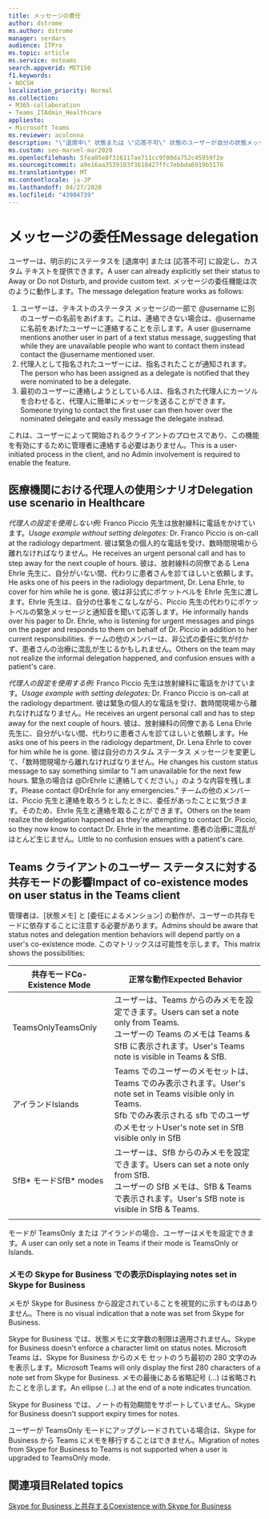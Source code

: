 ```yaml
---
title: メッセージの委任
author: dstrome
ms.author: dstrome
manager: serdars
audience: ITPro
ms.topic: article
ms.service: msteams
search.appverid: MET150
f1.keywords:
- NOCSH
localization_priority: Normal
ms.collection:
- M365-collaboration
- Teams_ITAdmin_Healthcare
appliesto:
- Microsoft Teams
ms.reviewer: acolonna
description: "\"退席中\" 状態または \"応答不可\" 状態のユーザーが自分の状態メッセージで別のユーザーを代理として明示的に設定する方法について説明します。"
ms.custom: seo-marvel-mar2020
ms.openlocfilehash: 5fea05e8f316117ae711cc9f00da752c45959f2e
ms.sourcegitcommit: a9e16aa3539103f3618427ffc7ebbda6919b5176
ms.translationtype: MT
ms.contentlocale: ja-JP
ms.lasthandoff: 04/27/2020
ms.locfileid: "43904739"
---
```

# <a name="message-delegation"></a><span data-ttu-id="ab199-103">メッセージの委任</span><span class="sxs-lookup"><span data-stu-id="ab199-103">Message delegation</span></span>

<span data-ttu-id="ab199-104">ユーザーは、明示的にステータスを [退席中] または [応答不可] に設定し、カスタム テキストを提供できます。</span><span class="sxs-lookup"><span data-stu-id="ab199-104">A user can already explicitly set their status to Away or Do not Disturb, and provide custom text.</span></span> <span data-ttu-id="ab199-105">メッセージの委任機能は次のように動作します。</span><span class="sxs-lookup"><span data-stu-id="ab199-105">The message delegation feature works as follows:</span></span>

1. <span data-ttu-id="ab199-106">ユーザーは、テキストのステータス メッセージの一部で @username に別のユーザーの名前をあげます。これは、連絡できない場合は、@username に名前をあげたユーザーに連絡することを示します。</span><span class="sxs-lookup"><span data-stu-id="ab199-106">A user @username mentions another user in part of a text status message, suggesting that while they are unavailable people who want to contact them instead contact the @username mentioned user.</span></span>
2. <span data-ttu-id="ab199-107">代理人として指名されたユーザーには、指名されたことが通知されます。</span><span class="sxs-lookup"><span data-stu-id="ab199-107">The person who has been assigned as a delegate is notified that they were nominated to be a delegate.</span></span>
3. <span data-ttu-id="ab199-108">最初のユーザーに連絡しようとしている人は、指名された代理人にカーソルを合わせると、代理人に簡単にメッセージを送ることができます。</span><span class="sxs-lookup"><span data-stu-id="ab199-108">Someone trying to contact the first user can then hover over the nominated delegate and easily message the delegate instead.</span></span>  

<span data-ttu-id="ab199-109">これは、ユーザーによって開始されるクライアントのプロセスであり、この機能を有効にするために管理者に連絡する必要はありません。</span><span class="sxs-lookup"><span data-stu-id="ab199-109">This is a user-initiated process in the client, and no Admin involvement is required to enable the feature.</span></span> 

## <a name="delegation-use-scenario-in-healthcare"></a><span data-ttu-id="ab199-110">医療機関における代理人の使用シナリオ</span><span class="sxs-lookup"><span data-stu-id="ab199-110">Delegation use scenario in Healthcare</span></span>

<span data-ttu-id="ab199-111">*代理人の設定を使用しない例:* Franco Piccio 先生は放射線科に電話をかけています。</span><span class="sxs-lookup"><span data-stu-id="ab199-111">*Usage example without setting delegates:*  Dr. Franco Piccio is on-call at the radiology department.</span></span> <span data-ttu-id="ab199-112">彼は緊急の個人的な電話を受け、数時間現場から離れなければなりません。</span><span class="sxs-lookup"><span data-stu-id="ab199-112">He receives an urgent personal call and has to step away for the next couple of hours.</span></span> <span data-ttu-id="ab199-113">彼は、放射線科の同僚である Lena Ehrle 先生に、自分がいない間、代わりに患者さんを診てほしいと依頼します。</span><span class="sxs-lookup"><span data-stu-id="ab199-113">He asks one of his peers in the radiology department, Dr. Lena Ehrle, to cover for him while he is gone.</span></span> <span data-ttu-id="ab199-114">彼は非公式にポケットベルを Ehrle 先生に渡します。Ehrle 先生は、自分の仕事をこなしながら、Piccio 先生の代わりにポケットベルの緊急メッセージと通知音を聞いて応答します。</span><span class="sxs-lookup"><span data-stu-id="ab199-114">He informally hands over his pager to Dr. Ehrle, who is listening for urgent messages and pings on the pager and responds to them on behalf of Dr. Piccio in addition to her current responsibilities.</span></span> <span data-ttu-id="ab199-115">チームの他のメンバーは、非公式の委任に気が付かず、患者さんの治療に混乱が生じるかもしれません。</span><span class="sxs-lookup"><span data-stu-id="ab199-115">Others on the team may not realize the informal delegation happened, and confusion ensues with a patient's care.</span></span>

<span data-ttu-id="ab199-116">*代理人の設定を使用する例:* Franco Piccio 先生は放射線科に電話をかけています。</span><span class="sxs-lookup"><span data-stu-id="ab199-116">*Usage example with setting delegates:* Dr. Franco Piccio is on-call at the radiology department.</span></span> <span data-ttu-id="ab199-117">彼は緊急の個人的な電話を受け、数時間現場から離れなければなりません。</span><span class="sxs-lookup"><span data-stu-id="ab199-117">He receives an urgent personal call and has to step away for the next couple of hours.</span></span> <span data-ttu-id="ab199-118">彼は、放射線科の同僚である Lena Ehrle 先生に、自分がいない間、代わりに患者さんを診てほしいと依頼します。</span><span class="sxs-lookup"><span data-stu-id="ab199-118">He asks one of his peers in the radiology department, Dr. Lena Ehrle to cover for him while he is gone.</span></span> <span data-ttu-id="ab199-119">彼は自分のカスタム ステータス メッセージを変更して、「数時間現場から離れなければなりません。</span><span class="sxs-lookup"><span data-stu-id="ab199-119">He changes his custom status message to say something similar to "I am unavailable for the next few hours.</span></span> <span data-ttu-id="ab199-120">緊急の場合は @DrEhrle に連絡してください。」のような内容を残します。</span><span class="sxs-lookup"><span data-stu-id="ab199-120">Please contact @DrEhrle for any emergencies."</span></span>  <span data-ttu-id="ab199-121">チームの他のメンバーは、Piccio 先生と連絡を取ろうとしたときに、委任があったことに気づきます。そのため、Ehrle 先生と連絡を取ることができます。</span><span class="sxs-lookup"><span data-stu-id="ab199-121">Others on the team realize the delegation happened as they're attempting to contact Dr. Piccio, so they now know to contact Dr. Ehrle in the meantime.</span></span> <span data-ttu-id="ab199-122">患者の治療に混乱がほとんど生じません。</span><span class="sxs-lookup"><span data-stu-id="ab199-122">Little to no confusion ensues with a patient's care.</span></span>

## <a name="impact-of-co-existence-modes-on-user-status-in-the-teams-client"></a><span data-ttu-id="ab199-123">Teams クライアントのユーザー ステータスに対する共存モードの影響</span><span class="sxs-lookup"><span data-stu-id="ab199-123">Impact of co-existence modes on user status in the Teams client</span></span>

<span data-ttu-id="ab199-124">管理者は、[状態メモ] と [委任によるメンション] の動作が、ユーザーの共存モードに依存することに注意する必要があります。</span><span class="sxs-lookup"><span data-stu-id="ab199-124">Admins should be aware that status notes and delegation mention behaviors will depend partly on a user's co-existence mode.</span></span> <span data-ttu-id="ab199-125">このマトリックスは可能性を示します。</span><span class="sxs-lookup"><span data-stu-id="ab199-125">This matrix shows the possibilities:</span></span>

|<span data-ttu-id="ab199-126">共存モード</span><span class="sxs-lookup"><span data-stu-id="ab199-126">Co-Existence Mode</span></span> | <span data-ttu-id="ab199-127">正常な動作</span><span class="sxs-lookup"><span data-stu-id="ab199-127">Expected Behavior</span></span>|
|---|---|
|<span data-ttu-id="ab199-128">TeamsOnly</span><span class="sxs-lookup"><span data-stu-id="ab199-128">TeamsOnly</span></span> |<span data-ttu-id="ab199-129">ユーザーは、Teams からのみメモを設定できます。</span><span class="sxs-lookup"><span data-stu-id="ab199-129">Users can set a note only from Teams.</span></span> <br> <span data-ttu-id="ab199-130">ユーザーの Teams のメモは Teams & SfB に表示されます。</span><span class="sxs-lookup"><span data-stu-id="ab199-130">User's Teams note is visible in Teams & SfB.</span></span> |
|<span data-ttu-id="ab199-131">アイランド</span><span class="sxs-lookup"><span data-stu-id="ab199-131">Islands</span></span> | <span data-ttu-id="ab199-132">Teams でのユーザーのメモセットは、Teams でのみ表示されます。</span><span class="sxs-lookup"><span data-stu-id="ab199-132">User's note set in Teams visible only in Teams.</span></span> <br> <span data-ttu-id="ab199-133">Sfb でのみ表示される sfb でのユーザのメモセット</span><span class="sxs-lookup"><span data-stu-id="ab199-133">User's note set in SfB visible only in SfB</span></span> |
|<span data-ttu-id="ab199-134">SfB\* モード</span><span class="sxs-lookup"><span data-stu-id="ab199-134">SfB\* modes</span></span> | <span data-ttu-id="ab199-135">ユーザーは、SfB からのみメモを設定できます。</span><span class="sxs-lookup"><span data-stu-id="ab199-135">Users can set a note only from SfB.</span></span> <br> <span data-ttu-id="ab199-136">ユーザーの SfB メモは、SfB & Teams で表示されます。</span><span class="sxs-lookup"><span data-stu-id="ab199-136">User's SfB note is visible in SfB & Teams.</span></span>  |
|||

<span data-ttu-id="ab199-137">モードが TeamsOnly または アイランドの場合、ユーザーはメモを設定できます。</span><span class="sxs-lookup"><span data-stu-id="ab199-137">A user can only set a note in Teams if their mode is TeamsOnly or Islands.</span></span>  

### <a name="displaying-notes-set-in-skype-for-business"></a><span data-ttu-id="ab199-138">メモの Skype for Business での表示</span><span class="sxs-lookup"><span data-stu-id="ab199-138">Displaying notes set in Skype for Business</span></span>
  
<span data-ttu-id="ab199-139">メモが Skype for Business から設定されていることを視覚的に示すものはありません。</span><span class="sxs-lookup"><span data-stu-id="ab199-139">There is no visual indication that a note was set from Skype for Business.</span></span>

<span data-ttu-id="ab199-140">Skype for Business では、状態メモに文字数の制限は適用されません。</span><span class="sxs-lookup"><span data-stu-id="ab199-140">Skype for Business doesn't enforce a character limit on status notes.</span></span> <span data-ttu-id="ab199-141">Microsoft Teams は、Skype for Business からのメモ セットのうち最初の 280 文字のみを表示します。</span><span class="sxs-lookup"><span data-stu-id="ab199-141">Microsoft Teams will only display the first 280 characters of a note set from Skype for Business.</span></span> <span data-ttu-id="ab199-142">メモの最後にある省略記号 (…) は省略されたことを示します。</span><span class="sxs-lookup"><span data-stu-id="ab199-142">An ellipse (…) at the end of a note indicates truncation.</span></span>
  
<span data-ttu-id="ab199-143">Skype for Business では、ノートの有効期間をサポートしていません。</span><span class="sxs-lookup"><span data-stu-id="ab199-143">Skype for Business doesn't support expiry times for notes.</span></span>

<span data-ttu-id="ab199-144">ユーザーが TeamsOnly モードにアップグレードされている場合は、Skype for Business から Teams にメモを移行することはできません。</span><span class="sxs-lookup"><span data-stu-id="ab199-144">Migration of notes from Skype for Business to Teams is not supported when a user is upgraded to TeamsOnly mode.</span></span>

## <a name="related-topics"></a><span data-ttu-id="ab199-145">関連項目</span><span class="sxs-lookup"><span data-stu-id="ab199-145">Related topics</span></span>

[<span data-ttu-id="ab199-146">Skype for Business と共存する</span><span class="sxs-lookup"><span data-stu-id="ab199-146">Coexistence with Skype for Business</span></span>](../../coexistence-chat-calls-presence.md)
